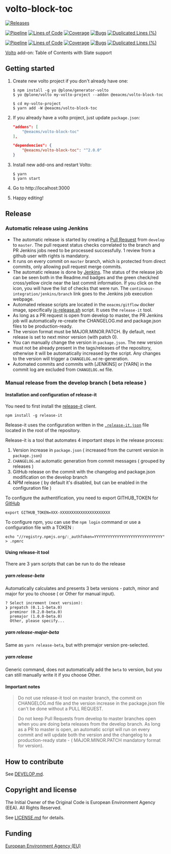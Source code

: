 # volto-block-toc

[![Releases](https://img.shields.io/github/v/release/eea/volto-block-toc)](https://github.com/eea/volto-block-toc/releases)

[![Pipeline](https://ci.eionet.europa.eu/buildStatus/icon?job=volto-addons%2Fvolto-block-toc%2Fmaster&subject=master)](https://ci.eionet.europa.eu/view/Github/job/volto-addons/job/volto-block-toc/job/master/display/redirect)
[![Lines of Code](https://sonarqube.eea.europa.eu/api/project_badges/measure?project=volto-block-toc-master&metric=ncloc)](https://sonarqube.eea.europa.eu/dashboard?id=volto-block-toc-master)
[![Coverage](https://sonarqube.eea.europa.eu/api/project_badges/measure?project=volto-block-toc-master&metric=coverage)](https://sonarqube.eea.europa.eu/dashboard?id=volto-block-toc-master)
[![Bugs](https://sonarqube.eea.europa.eu/api/project_badges/measure?project=volto-block-toc-master&metric=bugs)](https://sonarqube.eea.europa.eu/dashboard?id=volto-block-toc-master)
[![Duplicated Lines (%)](https://sonarqube.eea.europa.eu/api/project_badges/measure?project=volto-block-toc-master&metric=duplicated_lines_density)](https://sonarqube.eea.europa.eu/dashboard?id=volto-block-toc-master)

[![Pipeline](https://ci.eionet.europa.eu/buildStatus/icon?job=volto-addons%2Fvolto-block-toc%2Fdevelop&subject=develop)](https://ci.eionet.europa.eu/view/Github/job/volto-addons/job/volto-block-toc/job/develop/display/redirect)
[![Lines of Code](https://sonarqube.eea.europa.eu/api/project_badges/measure?project=volto-block-toc-develop&metric=ncloc)](https://sonarqube.eea.europa.eu/dashboard?id=volto-block-toc-develop)
[![Coverage](https://sonarqube.eea.europa.eu/api/project_badges/measure?project=volto-block-toc-develop&metric=coverage)](https://sonarqube.eea.europa.eu/dashboard?id=volto-block-toc-develop)
[![Bugs](https://sonarqube.eea.europa.eu/api/project_badges/measure?project=volto-block-toc-develop&metric=bugs)](https://sonarqube.eea.europa.eu/dashboard?id=volto-block-toc-develop)
[![Duplicated Lines (%)](https://sonarqube.eea.europa.eu/api/project_badges/measure?project=volto-block-toc-develop&metric=duplicated_lines_density)](https://sonarqube.eea.europa.eu/dashboard?id=volto-block-toc-develop)


[Volto](https://github.com/plone/volto) add-on: Table of Contents with Slate support

## Getting started

1. Create new volto project if you don't already have one:

   ```
   $ npm install -g yo @plone/generator-volto
   $ yo @plone/volto my-volto-project --addon @eeacms/volto-block-toc

   $ cd my-volto-project
   $ yarn add -W @eeacms/volto-block-toc
   ```

1. If you already have a volto project, just update `package.json`:

   ```JSON
   "addons": [
       "@eeacms/volto-block-toc"
   ],

   "dependencies": {
       "@eeacms/volto-block-toc": "^2.0.0"
   }
   ```

1. Install new add-ons and restart Volto:

   ```
   $ yarn
   $ yarn start
   ```

1. Go to http://localhost:3000

1. Happy editing!

## Release

### Automatic release using Jenkins

*  The automatic release is started by creating a [Pull Request](../../compare/master...develop) from `develop` to `master`. The pull request status checks correlated to the branch and PR Jenkins jobs need to be processed successfully. 1 review from a github user with rights is mandatory.
* It runs on every commit on `master` branch, which is protected from direct commits, only allowing pull request merge commits.
* The automatic release is done by [Jenkins](https://ci.eionet.europa.eu). The status of the release job can be seen both in the Readme.md badges and the green check/red cross/yellow circle near the last commit information. If you click on the icon, you will have the list of checks that were run. The `continuous-integration/jenkins/branch` link goes to the Jenkins job execution webpage.
* Automated release scripts are located in the `eeacms/gitflow` docker image, specifically [js-release.sh](https://github.com/eea/eea.docker.gitflow/blob/master/src/js-release.sh) script. It  uses the `release-it` tool.
* As long as a PR request is open from develop to master, the PR Jenkins job will automatically re-create the CHANGELOG.md and package.json files to be production-ready.
* The version format must be MAJOR.MINOR.PATCH. By default, next release is set to next minor version (with patch 0).
* You can manually change the version in `package.json`.  The new version must not be already present in the tags/releases of the repository, otherwise it will be automatically increased by the script. Any changes to the version will trigger a `CHANGELOG.md` re-generation.
* Automated commits and commits with [JENKINS] or [YARN] in the commit log are excluded from `CHANGELOG.md` file.

### Manual release from the develop branch ( beta release )

#### Installation and configuration of release-it

You need to first install the [release-it](https://github.com/release-it/release-it)  client.

   ```
   npm install -g release-it
   ```

Release-it uses the configuration written in the [`.release-it.json`](./.release-it.json) file located in the root of the repository.

Release-it is a tool that automates 4 important steps in the release process:

1. Version increase in `package.json` ( increased from the current version in `package.json`)
2. `CHANGELOG.md` automatic generation from commit messages ( grouped by releases )
3. GitHub release on the commit with the changelog and package.json modification on the develop branch
4. NPM release ( by default it's disabled, but can be enabled in the configuration file )

To configure the authentification, you need to export GITHUB_TOKEN for [GitHub](https://github.com/settings/tokens)

   ```
   export GITHUB_TOKEN=XXX-XXXXXXXXXXXXXXXXXXXXXX
   ```

 To configure npm, you can use the `npm login` command or use a configuration file with a TOKEN :

   ```
   echo "//registry.npmjs.org/:_authToken=YYYYYYYYYYYYYYYYYYYYYYYYYYYYYY" > .npmrc
   ```

#### Using release-it tool

There are 3 yarn scripts that can be run to do the release

##### yarn release-beta

Automatically calculates and presents 3 beta versions - patch, minor and major for you to choose ( or Other for manual input).

```
? Select increment (next version):
❯ prepatch (0.1.1-beta.0)
  preminor (0.2.0-beta.0)
  premajor (1.0.0-beta.0)
  Other, please specify...
```

##### yarn release-major-beta

Same as `yarn release-beta`, but with premajor version pre-selected.

##### yarn release

Generic command, does not automatically add the `beta` to version, but you can still manually write it if you choose Other.

#### Important notes

> Do not use release-it tool on master branch, the commit on CHANGELOG.md file and the version increase in the package.json file can't be done without a PULL REQUEST.

> Do not keep Pull Requests from develop to master branches open when you are doing beta releases from the develop branch. As long as a PR to master is open, an automatic script will run on every commit and will update both the version and the changelog to a production-ready state - ( MAJOR.MINOR.PATCH mandatory format for version).


## How to contribute

See [DEVELOP.md](https://github.com/eea/volto-block-toc/blob/master/DEVELOP.md2).

## Copyright and license

The Initial Owner of the Original Code is European Environment Agency (EEA).
All Rights Reserved.

See [LICENSE.md](https://github.com/eea/volto-block-toc/blob/master/LICENSE.md) for details.

## Funding

[European Environment Agency (EU)](http://eea.europa.eu)
